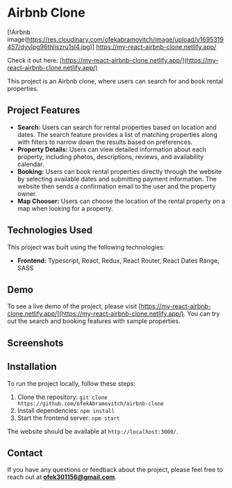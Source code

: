 # Airbnb Clone

[!Airbnb image(https://res.cloudinary.com/ofekabramovitch/image/upload/v1695319457/dyvlpg96thliszru1sl4.jpg)]
https://my-react-airbnb-clone.netlify.app/

Check it out here: [https://my-react-airbnb-clone.netlify.app/](https://my-react-airbnb-clone.netlify.app/)

This project is an Airbnb clone, where users can search for and book rental properties.

## Project Features

-   **Search:** Users can search for rental properties based on location and dates. The search feature provides a list of matching properties along with filters to narrow down the results based on preferences.
-   **Property Details:** Users can view detailed information about each property, including photos, descriptions, reviews, and availability calendar.
-   **Booking:** Users can book rental properties directly through the website by selecting available dates and submitting payment information. The website then sends a confirmation email to the user and the property owner.
-   **Map Chooser:** Users can choose the location of the rental property on a map when looking for a property.

## Technologies Used

This project was built using the following technologies:

-   **Frontend:** Typescript, React, Redux, React Router, React Dates Range, SASS

## Demo

To see a live demo of the project, please visit [https://my-react-airbnb-clone.netlify.app/](https://my-react-airbnb-clone.netlify.app/). You can try out the search and booking features with sample properties.

## Screenshots

## Installation

To run the project locally, follow these steps:

1. Clone the repository: `git clone https://github.com/ofekAbramovitch/airbnb-clone`
2. Install dependencies: `npm install`
3. Start the frontend server: `npm start`

The website should be available at `http://localhost:3000/`.

## Contact

If you have any questions or feedback about the project, please feel free to reach out at **ofek301156@gmail.com**.